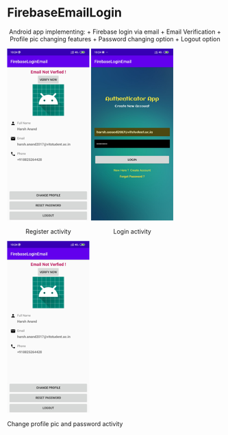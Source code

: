 # FirebaseEmailLogin
Android app implementing:
	+ Firebase login via email
	+ Email Verification
	+ Profile pic changing features
	+ Password changing option
	+ Logout option

<div class="container">
	<img src="Screenshots/Screenshot_2020-04-17-10-24-10-146_com.example.firebaseloginemail.jpg" height="400" />
	<p>Register activity</p>
</div>

<div class="container">
	<img class="middle-img" src="Screenshots/Screenshot_2020-04-17-10-24-43-530_com.example.firebaseloginemail.jpg"/ height="400"/>
	<p>Login activity</p>
</div>

<div class="container">
	<img src="Screenshots/Screenshot_2020-04-17-10-24-10-146_com.example.firebaseloginemail.jpg" height="400"/>
	<p>Change profile pic and password activity</p>
</div>
</div>

<style>
	div.container
	{
		display:inline-block;
	}

	p
	{
		text-align:center;
	}
</style>